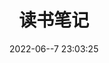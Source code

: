 ---
pageComponent: 
  name: Catalogue
  data: 
    key: 04.读书笔记
    imgUrl: https://cdn.jsdelivr.net/gh/su-dd/cdn/博客/网站使用/books.png
    description: 读书笔记
title: 读书笔记
date: 2022-06--7 23:03:25
permalink: /books
sidebar: false
article: false
comment: false
editLink: false
---